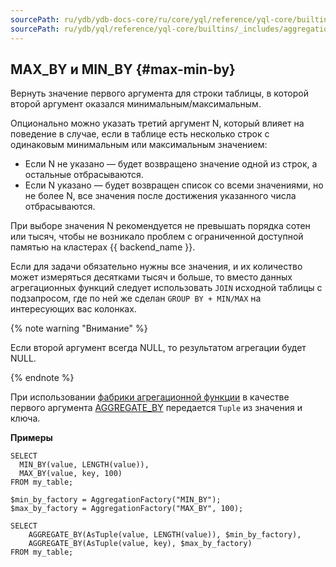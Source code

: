 ```yaml
---
sourcePath: ru/ydb/ydb-docs-core/ru/core/yql/reference/yql-core/builtins/_includes/aggregation/max_min_by.md
sourcePath: ru/ydb/yql/reference/yql-core/builtins/_includes/aggregation/max_min_by.md
---
```

## MAX_BY и MIN_BY {#max-min-by}

Вернуть значение первого аргумента для строки таблицы, в которой второй аргумент оказался минимальным/максимальным.

Опционально можно указать третий аргумент N, который влияет на поведение в случае, если в таблице есть несколько строк с одинаковым минимальным или максимальным значением:

* Если N не указано — будет возвращено значение одной из строк, а остальные отбрасываются.
* Если N указано — будет возвращен список со всеми значениями, но не более N, все значения после достижения указанного числа отбрасываются.

При выборе значения N рекомендуется не превышать порядка сотен или тысяч, чтобы не возникало проблем с ограниченной доступной памятью на кластерах {{ backend_name }}.

Если для задачи обязательно нужны все значения, и их количество может измеряться десятками тысяч и больше, то вместо данных агрегационных функций следует использовать `JOIN` исходной таблицы с подзапросом, где по ней же сделан `GROUP BY + MIN/MAX` на интересующих вас колонках.

{% note warning "Внимание" %}

Если второй аргумент всегда NULL, то результатом агрегации будет NULL.

{% endnote %}

При использовании [фабрики агрегационной функции](../../basic.md#aggregationfactory) в качестве первого аргумента [AGGREGATE_BY](#aggregateby) передается `Tuple` из значения и ключа.

**Примеры**
``` yql
SELECT
  MIN_BY(value, LENGTH(value)),
  MAX_BY(value, key, 100)
FROM my_table;
```

``` yql
$min_by_factory = AggregationFactory("MIN_BY");
$max_by_factory = AggregationFactory("MAX_BY", 100);

SELECT
    AGGREGATE_BY(AsTuple(value, LENGTH(value)), $min_by_factory),
    AGGREGATE_BY(AsTuple(value, key), $max_by_factory)
FROM my_table;
```
